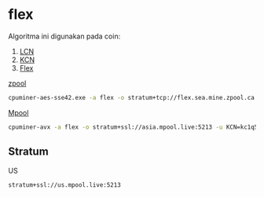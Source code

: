 # flex
Algoritma ini digunakan pada coin:
1. [LCN](https://lcnxp.com/address/lc1q8wcgexr6gzhxu3pmkecxtyj2htd5jaxmu3mpx3)
2. [KCN](https://kcnxp.com/address/kc1q5ed6nnk2jvxdltefwq8tjlvne85tnp506ugj7z)
3. [Flex](https://github.com/f1exlabs/cpuminer/releases)

[zpool](https://zpool.ca/wallet/kc1q5ed6nnk2jvxdltefwq8tjlvne85tnp506ugj7z)  
```sh
cpuminer-aes-sse42.exe -a flex -o stratum+tcp://flex.sea.mine.zpool.ca:3340 -u kc1q5ed6nnk2jvxdltefwq8tjlvne85tnp506ugj7z -p c=KCN,zap=KCN
```


[Mpool](https://api.mpool.live/wallet?ticker=KCN&address=kc1q5ed6nnk2jvxdltefwq8tjlvne85tnp506ugj7z)  
```sh
cpuminer-avx -a flex -o stratum+ssl://asia.mpool.live:5213 -u KCN=kc1q5ed6nnk2jvxdltefwq8tjlvne85tnp506ugj7z,LCN=lc1q8wcgexr6gzhxu3pmkecxtyj2htd5jaxmu3mpx3
```

## Stratum
US
```txt
stratum+ssl://us.mpool.live:5213
```
